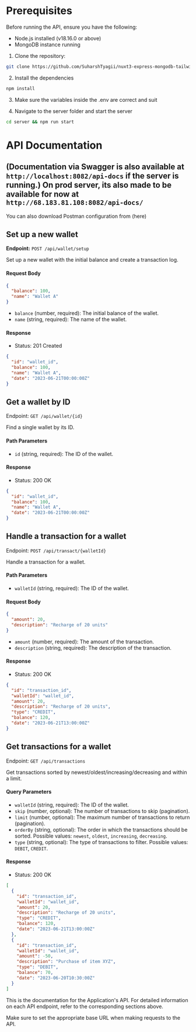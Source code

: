 # Prerequisites
Before running the API, ensure you have the following:

-   Node.js installed (v18.16.0 or above)
-   MongoDB instance running

1.  Clone the repository:
```bash
git clone https://github.com/SuharshTyagii/nuxt3-express-mongodb-tailwind-docker-boilerplate.git
```

2. Install the dependencies
```bash
npm install
```
3. Make sure the variables inside the .env are correct and suit

3. Navigate to the server folder and start the server
```bash
cd server && npm run start
```

# API Documentation


(**Documentation via Swagger is also available at `http://localhost:8082/api-docs` if the server is running.**)
**On prod server, its also made to be available for now at `http://68.183.81.108:8082/api-docs/`**
---------------------
You can also download Postman configuration from (here)

## Set up a new wallet

**Endpoint:** `POST /api/wallet/setup`

Set up a new wallet with the initial balance and create a transaction log.

#### Request Body

```json
{
  "balance": 100,
  "name": "Wallet A"
}
```
-   `balance` (number, required): The initial balance of the wallet.
-   `name` (string, required): The name of the wallet.

#### Response

-  Status: 201 Created


```json
{
  "id": "wallet_id",
  "balance": 100,
  "name": "Wallet A",
  "date": "2023-06-21T00:00:00Z"
}
```

Get a wallet by ID
------------------

Endpoint: `GET /api/wallet/{id}`

Find a single wallet by its ID.

#### Path Parameters

-   `id` (string, required): The ID of the wallet.

#### Response

-   Status: 200 OK

```json
{
  "id": "wallet_id",
  "balance": 100,
  "name": "Wallet A",
  "date": "2023-06-21T00:00:00Z"
}
```

Handle a transaction for a wallet
---------------------------------

Endpoint: `POST /api/transact/{walletId}`

Handle a transaction for a wallet.

#### Path Parameters

-   `walletId` (string, required): The ID of the wallet.

#### Request Body

```json
{
  "amount": 20,
  "description": "Recharge of 20 units"
}
```
-   `amount` (number, required): The amount of the transaction.
-   `description` (string, required): The description of the transaction.

#### Response

-   Status: 200 OK

```json
{
  "id": "transaction_id",
  "walletId": "wallet_id",
  "amount": 20,
  "description": "Recharge of 20 units",
  "type": "CREDIT",
  "balance": 120,
  "date": "2023-06-21T13:00:00Z"
}
```

Get transactions for a wallet
-----------------------------

Endpoint: `GET /api/transactions`

Get transactions sorted by newest/oldest/increasing/decreasing and within a limit.

#### Query Parameters

-   `walletId` (string, required): The ID of the wallet.
-   `skip` (number, optional): The number of transactions to skip (pagination).
-   `limit` (number, optional): The maximum number of transactions to return (pagination).
-   `orderBy` (string, optional): The order in which the transactions should be sorted. Possible values: `newest`, `oldest`, `increasing`, `decreasing`.
-   `type` (string, optional): The type of transactions to filter. Possible values: `DEBIT`, `CREDIT`.

#### Response

-   Status: 200 OK

```json
[
  {
    "id": "transaction_id",
    "walletId": "wallet_id",
    "amount": 20,
    "description": "Recharge of 20 units",
    "type": "CREDIT",
    "balance": 120,
    "date": "2023-06-21T13:00:00Z"
  },
  {
    "id": "transaction_id",
    "walletId": "wallet_id",
    "amount": -50,
    "description": "Purchase of item XYZ",
    "type": "DEBIT",
    "balance": 70,
    "date": "2023-06-20T10:30:00Z"
  }
]
```
This is the documentation for the Application's API. For detailed information on each API endpoint, refer to the corresponding sections above.

Make sure to set the appropriate base URL when making requests to the API.


